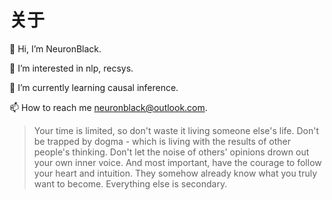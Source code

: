 # 关于


👋 Hi, I’m NeuronBlack.

👀 I’m interested in nlp, recsys.

🌱 I’m currently learning causal inference.

📫 How to reach me neuronblack@outlook.com.

> Your time is limited, so don't waste it living someone else's life. Don't be trapped by dogma - which is living with the results of other people's thinking. Don't let the noise of others' opinions drown out your own inner voice. And most important, have the courage to follow your heart and intuition. They somehow already know what you truly want to become. Everything else is secondary.